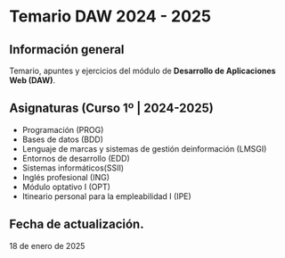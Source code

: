 # Temario DAW 2024 - 2025 

## Información general
Temario, apuntes y ejercicios del módulo de **Desarrollo de Aplicaciones Web (DAW)**. 

## Asignaturas (Curso 1º | 2024-2025)
* Programación (PROG)
* Bases de datos (BDD)
* Lenguaje de marcas y sistemas de gestión deinformación (LMSGI)
* Entornos de desarrollo (EDD)
* Sistemas informáticos(SSII)
* Inglés profesional (ING)
* Módulo optativo I (OPT)
* Itineario personal para la empleabilidad I (IPE)

## Fecha de actualización.
18 de enero de 2025

